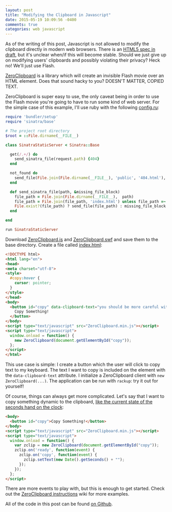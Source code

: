 ```yaml
---
layout: post
title: "Modifying the Clipboard in Javascript"
date: 2015-05-19 10:09:56 -0400
comments: true
categories: web javascript
---
```


As of the writing of this post, Javascript is not allowed to modify the clipboard directly in modern web browsers. There is an [HTML5 spec in draft](http://www.w3.org/TR/clipboard-apis/), but it's unclear when/if this will become stable. Should we just give up on modifying users' clipboards and possibly violating their privacy? Heck no! We'll just use Flash.

[ZeroClipboard](https://github.com/zeroclipboard/zeroclipboard) is a library which will create an invisible Flash movie over an HTML element. Does that sound hacky to you? DOESN'T MATTER, COPIED TEXT.

ZeroClipboard is super easy to use, the only caveat being in order to use the Flash movie you're going to have to run some kind of web server. For the simple case of this example, I'll use ruby with the following [config.ru](https://raw.githubusercontent.com/larryprice/zeroclipboard-example/master/config.ru):

``` ruby
require 'bundler/setup'
require 'sinatra/base'

# The project root directory
$root = ::File.dirname(__FILE__)

class SinatraStaticServer < Sinatra::Base

  get(/.+/) do
    send_sinatra_file(request.path) {404}
  end

  not_found do
    send_file(File.join(File.dirname(__FILE__), 'public', '404.html'), {:status => 404})
  end

  def send_sinatra_file(path, &missing_file_block)
    file_path = File.join(File.dirname(__FILE__),  path)
    file_path = File.join(file_path, 'index.html') unless file_path =~ /\.[a-z]+$/i
    File.exist?(file_path) ? send_file(file_path) : missing_file_block.call
  end

end

run SinatraStaticServer
```

Download [ZeroClipboard.js](https://raw.githubusercontent.com/larryprice/zeroclipboard-example/master/ZeroClipboard.min.js) and [ZeroClipboard.swf](https://github.com/larryprice/zeroclipboard-example/raw/master/ZeroClipboard.swf) and save them to the base directory. Create a file called [index.html](https://github.com/larryprice/zeroclipboard-example/blob/d3a941f6b5783108ebec370d9ae16d1b534bf2ce/index.html):

``` html
<!DOCTYPE html>
<html lang="en">
<head>
<meta charset="utf-8">
<style>
  #copy:hover {
    cursor: pointer;
  }
</style>
</head>
<body>
  <button id="copy" data-clipboard-text="you should be more careful with your clipboard">
    Copy Something!
  </button>
</body>
<script type="text/javascript" src="ZeroClipboard.min.js"></script>
<script type="text/javascript">
  window.onload = function() {
    new ZeroClipboard(document.getElementById("copy"));
  };
</script>
</html>
```

This use case is simple: I create a button which the user will click to copy text to my keyboard. The text I want to copy is included on the element with the `data-clipboard-text` attribute. I initialize a ZeroClipboard client with `new ZeroClipboard(...)`. The application can be run with `rackup`: try it out for yourself!

Of course, things can always get more complicated. Let's say that I want to copy something dynamic to the clipboard, [like the current state of the seconds hand on the clock](https://github.com/larryprice/zeroclipboard-example/blob/5517b52b5713e75a183f6269184231342d561a7e/index.html):

``` html
<body>
  <button id="copy">Copy Something!</button>
</body>
<script type="text/javascript" src="ZeroClipboard.min.js"></script>
<script type="text/javascript">
  window.onload = function() {
    var zclip = new ZeroClipboard(document.getElementById("copy"));
    zclip.on('ready', function(event) {
      zclip.on('copy', function(event) {
        zclip.setText(new Date().getSeconds() + "");
      });
    });
  };
</script>
```

There are more events to play with, but this is enough to get started. Check out the [ZeroClipboard instructions](https://github.com/zeroclipboard/zeroclipboard/blob/master/docs/instructions.md) wiki for more examples.

All of the code in this post can be found [on Github](https://github.com/larryprice/zeroclipboard-example).
